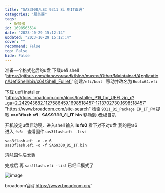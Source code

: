 ```yaml
---
title: "SAS3008/LSI 9311 8i 刷IT直通"
categories: "服务器"
tags:
  - 服务器
id: 1698563534
date: "2023-10-29 15:12:14"
updated: "2023-10-29 15:12:14"
cover: ""
recommend: False
top: False
hide: False
---
```


准备一个格式化后的u盘
下载uefi shell 'https://github.com/tianocore/edk/blob/master/Other/Maintained/Application/UefiShell/bin/x64/Shell_Full.efi'
创建```/efi/boot ```  移动并改名为 ```Bootx64.efi```

下载 uefi installer 
'https://docs.broadcom.com/docs/Installer_P16_for_UEFI.zip_p?_ga=2.242943682.1127586459.1698518457-1713702730.1698518457'
"https://www.broadcom.com/site-search" 检索 ```9311_8i_Package IR_IT_FW```
提取 **sas3flash.efi** | **SAS9300_8i_IT.bin**  移动到u盘根目录


开机设定u盘启动项，进入shell 输入 **ls fs0** 看下对不对u盘 我的是fs6   
进入 ```fs6: ``` 
查看固件```sas3flash.efi -list``` 
```
sas3flash.efi -o -e 6
sas3flash.efi -o -f SAS9300_8i_IT.bin
```
清除固件后安装


完成后 再 ```sas3flash.efi -list``` 已经IT模式了 

![image](https://jsd.cdn.zzko.cn/gh/heshuiiii/blog_pics@master/20231029/image.6gojo91i1pw0.webp)

broadcom官网'https://www.broadcom.cn/'